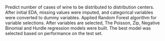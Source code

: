 Predict number of cases of wine to be distributed to distribution centers. After initial EDA, missing values were imputed, and categorical variables were converted to dummy variables. Applied Random Forest algorithm for variable selections. After variables are selected, The Poisson, Zip, Negative Binomial and Hurdle regression models were built. The best model was selected based on performance on the test set. 
